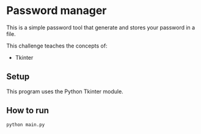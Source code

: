 # Password manager

This is a simple password tool that generate and stores your password in a file.


This challenge teaches the concepts of:

 - Tkinter

## Setup

This program uses the Python Tkinter module.

## How to run

```
python main.py
```